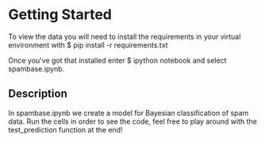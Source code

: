 # Getting Started

To view the data you will need to install the requirements in your virtual environment with $ pip install -r requirements.txt

Once you've got that installed enter $ ipython notebook and select spambase.ipynb.

## Description

In spambase.ipynb we create a model for Bayesian classification of spam data.  Run the cells in order to see the code, feel free to play around with the test_prediction function at the end!
